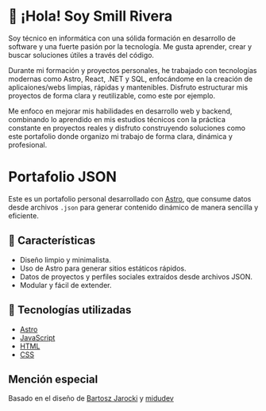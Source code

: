 # 👋 ¡Hola! Soy Smill Rivera

Soy técnico en informática con una sólida formación en desarrollo de software y una fuerte pasión por la tecnología. Me gusta aprender, crear y buscar soluciones útiles a través del código.

Durante mi formación y proyectos personales, he trabajado con tecnologías modernas como Astro, React, .NET y SQL, enfocándome en la creación de aplicaiones/webs limpias, rápidas y mantenibles. Disfruto estructurar mis proyectos de forma clara y reutilizable, como este por ejemplo.

Me enfoco en mejorar mis habilidades en desarrollo web y backend, combinando lo aprendido en mis estudios técnicos con la práctica constante en proyectos reales y disfruto construyendo soluciones como este portafolio donde organizo mi trabajo de forma clara, dinámica y profesional.

# Portafolio JSON

Este es un portafolio personal desarrollado con [Astro](https://astro.build/), que consume datos desde archivos `.json` para generar contenido dinámico de manera sencilla y eficiente.

## 🧠 Características

- Diseño limpio y minimalista.
- Uso de Astro para generar sitios estáticos rápidos.
- Datos de proyectos y perfiles sociales extraídos desde archivos JSON.
- Modular y fácil de extender.

## 🚀 Tecnologías utilizadas

- [Astro](https://astro.build/)
- [JavaScript](https://developer.mozilla.org/es/docs/Web/JavaScript)
- [HTML](https://developer.mozilla.org/es/docs/Web/HTML)
- [CSS](https://developer.mozilla.org/es/docs/Web/CSS)

## Mención especial
Basado en el diseño de [Bartosz Jarocki](https://github.com/BartoszJarocki/cv) y [midudev](https://github.com/midudev/minimalist-portfolio-json?tab=readme-ov-file#🔑-licencia)
